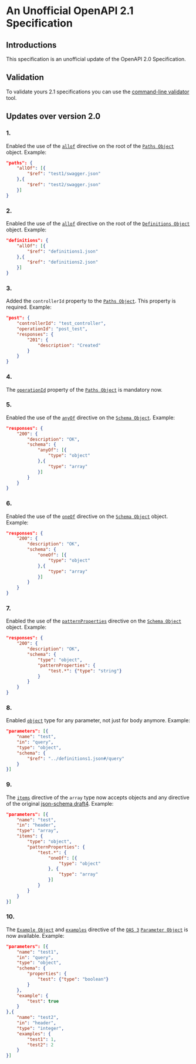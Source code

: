 # An Unofficial OpenAPI 2.1 Specification

## Introductions
This specification is an unofficial update of the OpenAPI 2.0 Specification.

## Validation
To validate yours 2.1 specifications you can use the [command-line validator](https://github.com/dutradda/openapi21-python) tool.

## Updates over version 2.0

### 1. 
Enabled the use of the [`allof`](https://github.com/OAI/OpenAPI-Specification/blob/master/versions/2.0.md#schema-object) directive on the root of the [`Paths Object`](https://github.com/OAI/OpenAPI-Specification/blob/master/versions/2.0.md#pathsObject) object. Example:

```json
"paths": {
    "allOf": [{
        "$ref": "test1/swagger.json"
    },{
        "$ref": "test2/swagger.json"
    }]
}
```


### 2.
Enabled the use of the [`allof`](https://github.com/OAI/OpenAPI-Specification/blob/master/versions/2.0.md#schema-object) directive on the root of the [`Definitions Object`](https://github.com/OAI/OpenAPI-Specification/blob/master/versions/2.0.md#definitionsObject) object. Example:

```json
"definitions": {
    "allOf": [{
        "$ref": "definitions1.json"
    },{
        "$ref": "definitions2.json"
    }]
}
```


### 3.
Added the `controllerId` property to the [`Paths Object`](https://github.com/OAI/OpenAPI-Specification/blob/master/versions/2.0.md#pathsObject). This property is required. Example:

```json
"post": {
    "controllerId": "test_controller",
    "operationId": "post_test",
    "responses": {
        "201": {
            "description": "Created"
        }
    }
}
```


### 4.
The [`operationId`](https://github.com/OAI/OpenAPI-Specification/blob/master/versions/2.0.md#operation-object) property of the [`Paths Object`](https://github.com/OAI/OpenAPI-Specification/blob/master/versions/2.0.md#pathsObject) is mandatory now.


### 5.
Enabled the use of the [`anyOf`](https://tools.ietf.org/html/draft-fge-json-schema-validation-00#section-5.5.4) directive on the [`Schema Object`](https://github.com/OAI/OpenAPI-Specification/blob/master/versions/2.0.md#schema-object). Example:

```json
"responses": {
    "200": {
        "description": "OK",
        "schema": {
            "anyOf": [{
                "type": "object"
            },{
                "type": "array"
            }]
        }
    }
}
```


### 6.
Enabled the use of the [`oneOf`](https://tools.ietf.org/html/draft-fge-json-schema-validation-00#section-5.5.5) directive on the [`Schema Object`](https://github.com/OAI/OpenAPI-Specification/blob/master/versions/2.0.md#schema-object) object. Example:

```json
"responses": {
    "200": {
        "description": "OK",
        "schema": {
            "oneOf": [{
                "type": "object"
            },{
                "type": "array"
            }]
        }
    }
}
```


### 7.
Enabled the use of the [`patternProperties`](https://tools.ietf.org/html/draft-fge-json-schema-validation-00#section-5.4.4) directive on the [`Schema Object`](https://github.com/OAI/OpenAPI-Specification/blob/master/versions/2.0.md#schema-object) object. Example:

```json
"responses": {
    "200": {
        "description": "OK",
        "schema": {
            "type": "object",
            "patternProperties": {
                "test.*": {"type": "string"}
            }
        }
    }
}
```


### 8.
Enabled [`object`](https://tools.ietf.org/html/draft-fge-json-schema-validation-00#section-5.4) type for any parameter, not just for body anymore. Example:

```json
"parameters": [{
    "name": "test",
    "in": "query",
    "type": "object",
    "schema": {
        "$ref": "../definitions1.json#/query"
    }
}]
```


### 9.
The [`items`](https://github.com/OAI/OpenAPI-Specification/blob/master/versions/2.0.md#parameterObject) directive of the `array` type now accepts objects and any directive of the original [json-schema draft4](https://tools.ietf.org/html/draft-fge-json-schema-validation-00#section-5.3). Example:

```json
"parameters": [{
    "name": "test",
    "in": "header",
    "type": "array",
    "items": {
        "type": "object",
        "patternProperties": {
            "test.*": {
                "oneOf": [{
                    "type": "object"
                }, {
                    "type": "array"
                }]
            }
        }
    }
}]
```


### 10.
The [`Example Object`](https://github.com/OAI/OpenAPI-Specification/blob/master/versions/3.0.1.md#exampleObject) and [`examples`](https://github.com/OAI/OpenAPI-Specification/blob/master/versions/3.0.1.md#fixed-fields-10) directive of the [`OAS 3`](https://github.com/OAI/OpenAPI-Specification/blob/master/versions/3.0.1.md) [`Parameter Object`](https://github.com/OAI/OpenAPI-Specification/blob/master/versions/3.0.1.md#parameterObject) is now available. Example:

```json
"parameters": [{
    "name": "test1",
    "in": "query",
    "type": "object",
    "schema": {
        "properties": {
            "test": {"type": "boolean"}
        }
    },
    "example": {
        "test": true
    }
},{
    "name": "test2",
    "in": "header",
    "type": "integer",
    "examples": {
        "test1": 1,
        "test2": 2
    }
}]
```
